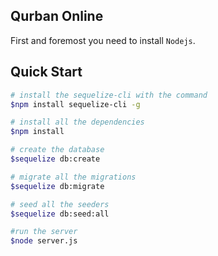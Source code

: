 ## Qurban Online

First and foremost you need to install `Nodejs`.

## Quick Start

```bash
# install the sequelize-cli with the command
$npm install sequelize-cli -g

# install all the dependencies
$npm install

# create the database
$sequelize db:create

# migrate all the migrations
$sequelize db:migrate

# seed all the seeders
$sequelize db:seed:all

#run the server
$node server.js
```


